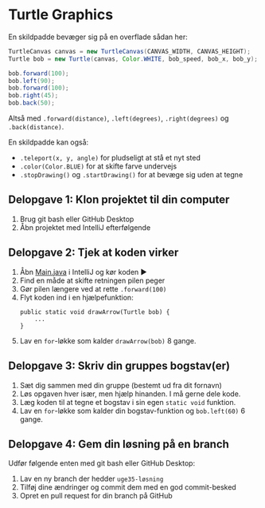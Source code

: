 # Turtle Graphics

En skildpadde bevæger sig på en overflade sådan her:

```java
TurtleCanvas canvas = new TurtleCanvas(CANVAS_WIDTH, CANVAS_HEIGHT);
Turtle bob = new Turtle(canvas, Color.WHITE, bob_speed, bob_x, bob_y);

bob.forward(100);
bob.left(90);
bob.forward(100);
bob.right(45);
bob.back(50);
```

Altså med `.forward(distance)`, `.left(degrees)`, `.right(degrees)` og `.back(distance)`.

En skildpadde kan også:
- `.teleport(x, y, angle)` for pludseligt at stå et nyt sted
- `.color(Color.BLUE)` for at skifte farve undervejs
- `.stopDrawing()` og `.startDrawing()` for at bevæge sig uden at tegne

## Delopgave 1: Klon projektet til din computer

1. Brug git bash eller GitHub Desktop
2. Åbn projektet med IntelliJ efterfølgende

## Delopgave 2: Tjek at koden virker

1. Åbn [Main.java](src/main/java/dk/kea/turtles/Main.java) i IntelliJ og kør koden ▶️
2. Find en måde at skifte retningen pilen peger
3. Gør pilen længere ved at rette `.forward(100)`
4. Flyt koden ind i en hjælpefunktion:
   ```java6
   public static void drawArrow(Turtle bob) {
       ...
   }
   ```
5. Lav en `for`-løkke som kalder `drawArrow(bob)` 8 gange.

## Delopgave 3: Skriv din gruppes bogstav(er)

1. Sæt dig sammen med din gruppe (bestemt ud fra dit fornavn)
2. Løs opgaven hver især, men hjælp hinanden. I må gerne dele kode.
3. Læg koden til at tegne et bogstav i sin egen `static void` funktion.
4. Lav en `for`-løkke som kalder din bogstav-funktion og `bob.left(60)` 6 gange.

## Delopgave 4: Gem din løsning på en branch

Udfør følgende enten med git bash eller GitHub Desktop:

1. Lav en ny branch der hedder `uge35-løsning`
2. Tilføj dine ændringer og commit dem med en god commit-besked
3. Opret en pull request for din branch på GitHub